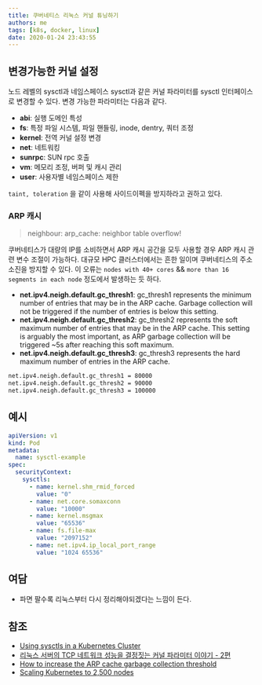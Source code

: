 ```yaml
---
title: 쿠버네티스 리눅스 커널 튜닝하기
authors: me
tags: [k8s, docker, linux]
date: 2020-01-24 23:43:55
---
```


## 변경가능한 커널 설정

노드 레벨의 sysctl과 네임스페이스 sysctl과 같은 커널 파라미터를 sysctl 인터페이스로 변경할 수 있다.
변경 가능한 파라미터는 다음과 같다.

- **abi**: 실행 도메인 특성
- **fs**: 특정 파일 시스템, 파일 핸들링, inode, dentry, 쿼터 조정
- **kernel**: 전역 커널 설정 변경
- **net**: 네트워킹
- **sunrpc**: SUN rpc 호출
- **vm**: 메모리 조정, 버퍼 및 캐시 관리
- **user**: 사용자별 네임스페이스 제한

`taint, toleration` 을 같이 사용해 사이드이펙을 방지하라고 권하고 있다.

### ARP 캐시

> neighbour: arp_cache: neighbor table overflow!

쿠버네티스가 대량의 IP를 소비하면서 ARP 캐시 공간을 모두 사용할 경우 ARP 캐시 관련 변수 조절이 가능하다.
대규모 HPC 클러스터에서는 흔한 일이며 쿠버네티스의 주소 소진을 방지할 수 있다.
이 오류는 `nodes with 40+ cores` && `more than 16 segments in each node` 정도에서 발생하는 듯 하다.

- **net.ipv4.neigh.default.gc_thresh1**: gc_thresh1 represents the minimum number of entries that may be in the ARP cache. Garbage collection will not be triggered if the number of entries is below this setting.
- **net.ipv4.neigh.default.gc_thresh2**: gc_thresh2 represents the soft maximum number of entries that may be in the ARP cache. This setting is arguably the most important, as ARP garbage collection will be triggered ~5s after reaching this soft maximum.
- **net.ipv4.neigh.default.gc_thresh3**: gc_thresh3 represents the hard maximum number of entries in the ARP cache.

```bash
net.ipv4.neigh.default.gc_thresh1 = 80000
net.ipv4.neigh.default.gc_thresh2 = 90000
net.ipv4.neigh.default.gc_thresh3 = 100000
```

## 예시

```yaml
apiVersion: v1
kind: Pod
metadata:
  name: sysctl-example
spec:
  securityContext:
    sysctls:
      - name: kernel.shm_rmid_forced
        value: "0"
      - name: net.core.somaxconn
        value: "10000"
      - name: kernel.msgmax
        value: "65536"
      - name: fs.file-max
        value: "2097152"
      - name: net.ipv4.ip_local_port_range
        value: "1024 65536"
```

## 여담

- 파면 팔수록 리눅스부터 다시 정리해야되겠다는 느낌이 든다.

## 참조

- [Using sysctls in a Kubernetes Cluster](https://kubernetes.io/docs/tasks/administer-cluster/sysctl-cluster/)
- [리눅스 서버의 TCP 네트워크 성능을 결정짓는 커널 파라미터 이야기 - 2편](https://meetup.toast.com/posts/54)
- [How to increase the ARP cache garbage collection threshold](https://success.docker.com/article/how-to-increase-the-arp-cache-collection-threshold)
- [Scaling Kubernetes to 2,500 nodes](https://openai.com/blog/scaling-kubernetes-to-2500-nodes/)
